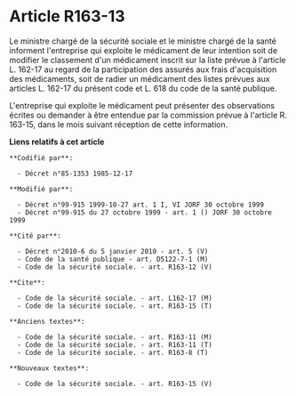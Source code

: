 # Article R163-13

Le ministre chargé de la sécurité sociale et le ministre chargé de la santé informent l'entreprise qui exploite le médicament
de leur intention soit de modifier le classement d'un médicament inscrit sur la liste prévue à l'article L. 162-17 au regard
de la participation des assurés aux frais d'acquisition des médicaments, soit de radier un médicament des listes prévues aux
articles L. 162-17 du présent code et L. 618 du code de la santé publique.

L'entreprise qui exploite le médicament peut présenter des observations écrites ou demander à être entendue par la commission
prévue à l'article R. 163-15, dans le mois suivant réception de cette information.

**Liens relatifs à cet article**

	**Codifié par**:

	  - Décret n°85-1353 1985-12-17

	**Modifié par**:

	  - Décret n°99-915 1999-10-27 art. 1 I, VI JORF 30 octobre 1999
	  - Décret n°99-915 du 27 octobre 1999 - art. 1 () JORF 30 octobre 1999

	**Cité par**:

	  - Décret n°2010-6 du 5 janvier 2010 - art. 5 (V)
	  - Code de la santé publique - art. D5122-7-1 (M)
	  - Code de la sécurité sociale. - art. R163-12 (V)

	**Cite**:

	  - Code de la sécurité sociale. - art. L162-17 (M)
	  - Code de la sécurité sociale. - art. R163-15 (T)

	**Anciens textes**:

	  - Code de la sécurité sociale. - art. R163-11 (M)
	  - Code de la sécurité sociale. - art. R163-11 (T)
	  - Code de la sécurité sociale. - art. R163-8 (T)

	**Nouveaux textes**:

	  - Code de la sécurité sociale. - art. R163-15 (V)
